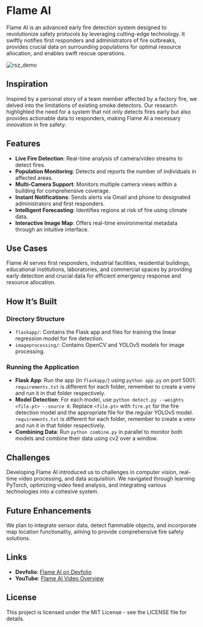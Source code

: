 # Flame AI

Flame AI is an advanced early fire detection system designed to revolutionize safety protocols by leveraging cutting-edge technology. It swiftly notifies first responders and administrators of fire outbreaks, provides crucial data on surrounding populations for optimal resource allocation, and enables swift rescue operations.

![rsz_demo](https://github.com/sswadkar/hackalytics/assets/63820563/0178dc9f-5538-4703-8a33-fe5bb6baf7a3)

## Inspiration

Inspired by a personal story of a team member affected by a factory fire, we delved into the limitations of existing smoke detectors. Our research highlighted the need for a system that not only detects fires early but also provides actionable data to responders, making Flame AI a necessary innovation in fire safety.

## Features

- **Live Fire Detection**: Real-time analysis of camera/video streams to detect fires.
- **Population Monitoring**: Detects and reports the number of individuals in affected areas.
- **Multi-Camera Support**: Monitors multiple camera views within a building for comprehensive coverage.
- **Instant Notifications**: Sends alerts via Gmail and phone to designated administrators and first responders.
- **Intelligent Forecasting**: Identifies regions at risk of fire using climate data.
- **Interactive Image Map**: Offers real-time environmental metadata through an intuitive interface.

## Use Cases

Flame AI serves first responders, industrial facilities, residential buildings, educational institutions, laboratories, and commercial spaces by providing early detection and crucial data for efficient emergency response and resource allocation.

## How It’s Built

### Directory Structure

- `flaskapp/`: Contains the Flask app and files for training the linear regression model for fire detection.
- `imageprocessing/`: Contains OpenCV and YOLOv5 models for image processing.

### Running the Application

- **Flask App**: Run the app (in `flaskapp/`) using `python app.py` on port 5001. `requirements.txt` is different for each folder, remember to create a venv and run it in that folder respectively.
- **Model Detection**: For each model, use `python detect.py --weights <file.pt> --source 0`. Replace `<file.pt>` with `fire.pt` for the fire detection model and the appropriate file for the regular YOLOv5 model. `requirements.txt` is different for each folder, remember to create a venv and run it in that folder respectively.
- **Combining Data**: Run `python combine.py` in parallel to monitor both models and combine their data using cv2 over a window.

## Challenges

Developing Flame AI introduced us to challenges in computer vision, real-time video processing, and data acquisition. We navigated through learning PyTorch, optimizing video feed analysis, and integrating various technologies into a cohesive system.

## Future Enhancements

We plan to integrate sensor data, detect flammable objects, and incorporate map location functionality, aiming to provide comprehensive fire safety solutions.

## Links

- **Devfolio**: [Flame AI on Devfolio](https://devfolio.co/projects/flame-ai-3ed1)
- **YouTube**: [Flame AI Video Overview](https://www.youtube.com/watch?v=DKoPu3ZSOzs)

## License

This project is licensed under the MIT License - see the LICENSE file for details.
